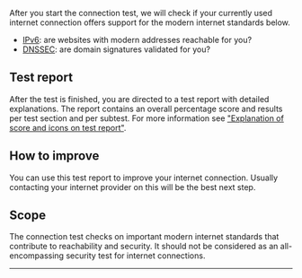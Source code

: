 After you start the connection test, we will check if your currently used internet connection offers support for the modern internet standards below.

* [IPv6](/faqs/ipv6/): are websites with modern addresses reachable for you?
* [DNSSEC](/faqs/dnssec/): are domain signatures validated for you?

## Test report
After the test is finished, you are directed to a test report with detailed explanations. The report contains an overall percentage score and results per test section and per subtest. For more information see ["Explanation of score and icons on test report"](/faqs/report/). 

## How to improve
You can use this test report to improve your internet connection. Usually contacting your internet provider on this will be the best next step.

## Scope
The connection test checks on important modern internet standards that contribute to reachability and security. It should not be considered as an all-encompassing security test for internet connections.

---
